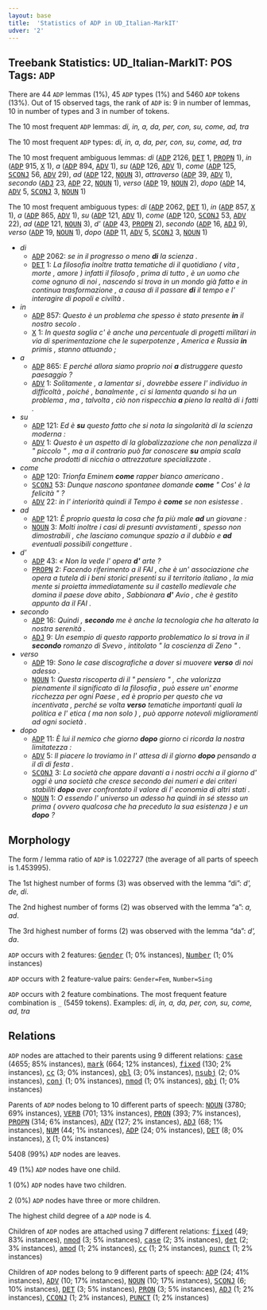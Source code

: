 ```yaml
---
layout: base
title:  'Statistics of ADP in UD_Italian-MarkIT'
udver: '2'
---
```


## Treebank Statistics: UD_Italian-MarkIT: POS Tags: `ADP`

There are 44 `ADP` lemmas (1%), 45 `ADP` types (1%) and 5460 `ADP` tokens (13%).
Out of 15 observed tags, the rank of `ADP` is: 9 in number of lemmas, 10 in number of types and 3 in number of tokens.

The 10 most frequent `ADP` lemmas: <em>di, in, a, da, per, con, su, come, ad, tra</em>

The 10 most frequent `ADP` types:  <em>di, in, a, da, per, con, su, come, ad, tra</em>

The 10 most frequent ambiguous lemmas: <em>di</em> (<tt><a href="it_markit-pos-ADP.html">ADP</a></tt> 2126, <tt><a href="it_markit-pos-DET.html">DET</a></tt> 1, <tt><a href="it_markit-pos-PROPN.html">PROPN</a></tt> 1), <em>in</em> (<tt><a href="it_markit-pos-ADP.html">ADP</a></tt> 915, <tt><a href="it_markit-pos-X.html">X</a></tt> 1), <em>a</em> (<tt><a href="it_markit-pos-ADP.html">ADP</a></tt> 894, <tt><a href="it_markit-pos-ADV.html">ADV</a></tt> 1), <em>su</em> (<tt><a href="it_markit-pos-ADP.html">ADP</a></tt> 126, <tt><a href="it_markit-pos-ADV.html">ADV</a></tt> 1), <em>come</em> (<tt><a href="it_markit-pos-ADP.html">ADP</a></tt> 125, <tt><a href="it_markit-pos-SCONJ.html">SCONJ</a></tt> 56, <tt><a href="it_markit-pos-ADV.html">ADV</a></tt> 29), <em>ad</em> (<tt><a href="it_markit-pos-ADP.html">ADP</a></tt> 122, <tt><a href="it_markit-pos-NOUN.html">NOUN</a></tt> 3), <em>attraverso</em> (<tt><a href="it_markit-pos-ADP.html">ADP</a></tt> 39, <tt><a href="it_markit-pos-ADV.html">ADV</a></tt> 1), <em>secondo</em> (<tt><a href="it_markit-pos-ADJ.html">ADJ</a></tt> 23, <tt><a href="it_markit-pos-ADP.html">ADP</a></tt> 22, <tt><a href="it_markit-pos-NOUN.html">NOUN</a></tt> 1), <em>verso</em> (<tt><a href="it_markit-pos-ADP.html">ADP</a></tt> 19, <tt><a href="it_markit-pos-NOUN.html">NOUN</a></tt> 2), <em>dopo</em> (<tt><a href="it_markit-pos-ADP.html">ADP</a></tt> 14, <tt><a href="it_markit-pos-ADV.html">ADV</a></tt> 5, <tt><a href="it_markit-pos-SCONJ.html">SCONJ</a></tt> 3, <tt><a href="it_markit-pos-NOUN.html">NOUN</a></tt> 1)

The 10 most frequent ambiguous types:  <em>di</em> (<tt><a href="it_markit-pos-ADP.html">ADP</a></tt> 2062, <tt><a href="it_markit-pos-DET.html">DET</a></tt> 1), <em>in</em> (<tt><a href="it_markit-pos-ADP.html">ADP</a></tt> 857, <tt><a href="it_markit-pos-X.html">X</a></tt> 1), <em>a</em> (<tt><a href="it_markit-pos-ADP.html">ADP</a></tt> 865, <tt><a href="it_markit-pos-ADV.html">ADV</a></tt> 1), <em>su</em> (<tt><a href="it_markit-pos-ADP.html">ADP</a></tt> 121, <tt><a href="it_markit-pos-ADV.html">ADV</a></tt> 1), <em>come</em> (<tt><a href="it_markit-pos-ADP.html">ADP</a></tt> 120, <tt><a href="it_markit-pos-SCONJ.html">SCONJ</a></tt> 53, <tt><a href="it_markit-pos-ADV.html">ADV</a></tt> 22), <em>ad</em> (<tt><a href="it_markit-pos-ADP.html">ADP</a></tt> 121, <tt><a href="it_markit-pos-NOUN.html">NOUN</a></tt> 3), <em>d'</em> (<tt><a href="it_markit-pos-ADP.html">ADP</a></tt> 43, <tt><a href="it_markit-pos-PROPN.html">PROPN</a></tt> 2), <em>secondo</em> (<tt><a href="it_markit-pos-ADP.html">ADP</a></tt> 16, <tt><a href="it_markit-pos-ADJ.html">ADJ</a></tt> 9), <em>verso</em> (<tt><a href="it_markit-pos-ADP.html">ADP</a></tt> 19, <tt><a href="it_markit-pos-NOUN.html">NOUN</a></tt> 1), <em>dopo</em> (<tt><a href="it_markit-pos-ADP.html">ADP</a></tt> 11, <tt><a href="it_markit-pos-ADV.html">ADV</a></tt> 5, <tt><a href="it_markit-pos-SCONJ.html">SCONJ</a></tt> 3, <tt><a href="it_markit-pos-NOUN.html">NOUN</a></tt> 1)


* <em>di</em>
  * <tt><a href="it_markit-pos-ADP.html">ADP</a></tt> 2062: <em>se in il progresso o meno <b>di</b> la scienza .</em>
  * <tt><a href="it_markit-pos-DET.html">DET</a></tt> 1: <em>La filosofia inoltre tratta tematiche di il quotidiano ( vita , morte , amore ) infatti il filosofo , prima di tutto , è un uomo che come ognuno di noi , nascendo si trova in un mondo già fatto e in continua trasformazione , a causa di il passare <b>di</b> il tempo e l' interagire di popoli e civiltà .</em>
* <em>in</em>
  * <tt><a href="it_markit-pos-ADP.html">ADP</a></tt> 857: <em>Questo è un problema che spesso è stato presente <b>in</b> il nostro secolo .</em>
  * <tt><a href="it_markit-pos-X.html">X</a></tt> 1: <em>In questa soglia c' è anche una percentuale di progetti militari in via di sperimentazione che le superpotenze , America e Russia <b>in</b> primis , stanno attuando ;</em>
* <em>a</em>
  * <tt><a href="it_markit-pos-ADP.html">ADP</a></tt> 865: <em>E perché allora siamo proprio noi <b>a</b> distruggere questo paesaggio ?</em>
  * <tt><a href="it_markit-pos-ADV.html">ADV</a></tt> 1: <em>Solitamente , a lamentar si , dovrebbe essere l' individuo in difficoltà , poiché , banalmente , ci si lamenta quando si ha un problema , ma , talvolta , ciò non rispecchia <b>a</b> pieno la realtà di i fatti .</em>
* <em>su</em>
  * <tt><a href="it_markit-pos-ADP.html">ADP</a></tt> 121: <em>Ed è <b>su</b> questo fatto che si nota la singolarità di la scienza moderna :</em>
  * <tt><a href="it_markit-pos-ADV.html">ADV</a></tt> 1: <em>Questo è un aspetto di la globalizzazione che non penalizza il " piccolo " , ma a il contrario può far conoscere <b>su</b> ampia scala anche prodotti di nicchia o attrezzature specializzate .</em>
* <em>come</em>
  * <tt><a href="it_markit-pos-ADP.html">ADP</a></tt> 120: <em>Trionfa Eminem <b>come</b> rapper bianco americano .</em>
  * <tt><a href="it_markit-pos-SCONJ.html">SCONJ</a></tt> 53: <em>Dunque nascono spontanee domande <b>come</b> " Cos' è la felicità " ?</em>
  * <tt><a href="it_markit-pos-ADV.html">ADV</a></tt> 22: <em>in l' interiorità quindi il Tempo è <b>come</b> se non esistesse .</em>
* <em>ad</em>
  * <tt><a href="it_markit-pos-ADP.html">ADP</a></tt> 121: <em>È proprio questa la cosa che fa più male <b>ad</b> un giovane :</em>
  * <tt><a href="it_markit-pos-NOUN.html">NOUN</a></tt> 3: <em>Molti inoltre i casi di presunti avvistamenti , spesso non dimostrabili , che lasciano comunque spazio a il dubbio e <b>ad</b> eventuali possibili congetture .</em>
* <em>d'</em>
  * <tt><a href="it_markit-pos-ADP.html">ADP</a></tt> 43: <em>« Non la vede l' opera <b>d'</b> arte ?</em>
  * <tt><a href="it_markit-pos-PROPN.html">PROPN</a></tt> 2: <em>Facendo riferimento a il FAI , che è un' associazione che opera a tutela di i beni storici presenti su il territorio italiano , la mia mente si proietta immediatamente su il castello medievale che domina il paese dove abito , Sabbionara <b>d'</b> Avio , che è gestito appunto da il FAI .</em>
* <em>secondo</em>
  * <tt><a href="it_markit-pos-ADP.html">ADP</a></tt> 16: <em>Quindi , <b>secondo</b> me è anche la tecnologia che ha alterato la nostra serenità .</em>
  * <tt><a href="it_markit-pos-ADJ.html">ADJ</a></tt> 9: <em>Un esempio di questo rapporto problematico lo si trova in il <b>secondo</b> romanzo di Svevo , intitolato " la coscienza di Zeno " .</em>
* <em>verso</em>
  * <tt><a href="it_markit-pos-ADP.html">ADP</a></tt> 19: <em>Sono le case discografiche a dover si muovere <b>verso</b> di noi adesso .</em>
  * <tt><a href="it_markit-pos-NOUN.html">NOUN</a></tt> 1: <em>Questa riscoperta di il " pensiero " , che valorizza pienamente il significato di la filosofia , può essere un' enorme ricchezza per ogni Paese , ed è proprio per questo che va incentivata , perché se volta <b>verso</b> tematiche importanti quali la politica e l' etica ( ma non solo ) , può apporre notevoli miglioramenti ad ogni società .</em>
* <em>dopo</em>
  * <tt><a href="it_markit-pos-ADP.html">ADP</a></tt> 11: <em>È lui il nemico che giorno <b>dopo</b> giorno ci ricorda la nostra limitatezza :</em>
  * <tt><a href="it_markit-pos-ADV.html">ADV</a></tt> 5: <em>Il piacere lo troviamo in l' attesa di il giorno <b>dopo</b> pensando a il dì di festa .</em>
  * <tt><a href="it_markit-pos-SCONJ.html">SCONJ</a></tt> 3: <em>La società che appare davanti a i nostri occhi a il giorno d' oggi è una società che cresce secondo dei numeri e dei criteri stabiliti <b>dopo</b> aver confrontato il valore di l' economia di altri stati .</em>
  * <tt><a href="it_markit-pos-NOUN.html">NOUN</a></tt> 1: <em>O essendo l' universo un adesso ha quindi in sé stesso un prima ( ovvero qualcosa che ha preceduto la sua esistenza ) e un <b>dopo</b> ?</em>

## Morphology

The form / lemma ratio of `ADP` is 1.022727 (the average of all parts of speech is 1.453995).

The 1st highest number of forms (3) was observed with the lemma “di”: <em>d', de, di</em>.

The 2nd highest number of forms (2) was observed with the lemma “a”: <em>a, ad</em>.

The 3rd highest number of forms (2) was observed with the lemma “da”: <em>d', da</em>.

`ADP` occurs with 2 features: <tt><a href="it_markit-feat-Gender.html">Gender</a></tt> (1; 0% instances), <tt><a href="it_markit-feat-Number.html">Number</a></tt> (1; 0% instances)

`ADP` occurs with 2 feature-value pairs: `Gender=Fem`, `Number=Sing`

`ADP` occurs with 2 feature combinations.
The most frequent feature combination is `_` (5459 tokens).
Examples: <em>di, in, a, da, per, con, su, come, ad, tra</em>


## Relations

`ADP` nodes are attached to their parents using 9 different relations: <tt><a href="it_markit-dep-case.html">case</a></tt> (4655; 85% instances), <tt><a href="it_markit-dep-mark.html">mark</a></tt> (664; 12% instances), <tt><a href="it_markit-dep-fixed.html">fixed</a></tt> (130; 2% instances), <tt><a href="it_markit-dep-cc.html">cc</a></tt> (3; 0% instances), <tt><a href="it_markit-dep-obl.html">obl</a></tt> (3; 0% instances), <tt><a href="it_markit-dep-nsubj.html">nsubj</a></tt> (2; 0% instances), <tt><a href="it_markit-dep-conj.html">conj</a></tt> (1; 0% instances), <tt><a href="it_markit-dep-nmod.html">nmod</a></tt> (1; 0% instances), <tt><a href="it_markit-dep-obj.html">obj</a></tt> (1; 0% instances)

Parents of `ADP` nodes belong to 10 different parts of speech: <tt><a href="it_markit-pos-NOUN.html">NOUN</a></tt> (3780; 69% instances), <tt><a href="it_markit-pos-VERB.html">VERB</a></tt> (701; 13% instances), <tt><a href="it_markit-pos-PRON.html">PRON</a></tt> (393; 7% instances), <tt><a href="it_markit-pos-PROPN.html">PROPN</a></tt> (314; 6% instances), <tt><a href="it_markit-pos-ADV.html">ADV</a></tt> (127; 2% instances), <tt><a href="it_markit-pos-ADJ.html">ADJ</a></tt> (68; 1% instances), <tt><a href="it_markit-pos-NUM.html">NUM</a></tt> (44; 1% instances), <tt><a href="it_markit-pos-ADP.html">ADP</a></tt> (24; 0% instances), <tt><a href="it_markit-pos-DET.html">DET</a></tt> (8; 0% instances), <tt><a href="it_markit-pos-X.html">X</a></tt> (1; 0% instances)

5408 (99%) `ADP` nodes are leaves.

49 (1%) `ADP` nodes have one child.

1 (0%) `ADP` nodes have two children.

2 (0%) `ADP` nodes have three or more children.

The highest child degree of a `ADP` node is 4.

Children of `ADP` nodes are attached using 7 different relations: <tt><a href="it_markit-dep-fixed.html">fixed</a></tt> (49; 83% instances), <tt><a href="it_markit-dep-nmod.html">nmod</a></tt> (3; 5% instances), <tt><a href="it_markit-dep-case.html">case</a></tt> (2; 3% instances), <tt><a href="it_markit-dep-det.html">det</a></tt> (2; 3% instances), <tt><a href="it_markit-dep-amod.html">amod</a></tt> (1; 2% instances), <tt><a href="it_markit-dep-cc.html">cc</a></tt> (1; 2% instances), <tt><a href="it_markit-dep-punct.html">punct</a></tt> (1; 2% instances)

Children of `ADP` nodes belong to 9 different parts of speech: <tt><a href="it_markit-pos-ADP.html">ADP</a></tt> (24; 41% instances), <tt><a href="it_markit-pos-ADV.html">ADV</a></tt> (10; 17% instances), <tt><a href="it_markit-pos-NOUN.html">NOUN</a></tt> (10; 17% instances), <tt><a href="it_markit-pos-SCONJ.html">SCONJ</a></tt> (6; 10% instances), <tt><a href="it_markit-pos-DET.html">DET</a></tt> (3; 5% instances), <tt><a href="it_markit-pos-PRON.html">PRON</a></tt> (3; 5% instances), <tt><a href="it_markit-pos-ADJ.html">ADJ</a></tt> (1; 2% instances), <tt><a href="it_markit-pos-CCONJ.html">CCONJ</a></tt> (1; 2% instances), <tt><a href="it_markit-pos-PUNCT.html">PUNCT</a></tt> (1; 2% instances)

